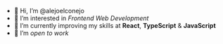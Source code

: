 - 👋 Hi, I’m @alejoelconejo
- 👀 I’m interested in *Frontend Web Development*
- 🌱 I’m currently improving my skills at **React**, **TypeScript** & **JavaScript**
- 💞️ I’m *open to work*

<!---
alejoelconejo/alejoelconejo is a ✨ special ✨ repository because its `README.md` (this file) appears on your GitHub profile.
You can click the Preview link to take a look at your changes.
--->
